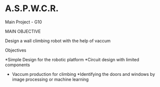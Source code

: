 # A.S.P.W.C.R.
Main Project - G10

MAIN OBJECTIVE

Design a wall climbing robot with the help of vaccum

Objectives

*Simple Design for the robotic platform
*Circuit design with limited components
* Vaccum production for climbing
*Identifying the doors and windows by image processing or machine learning

